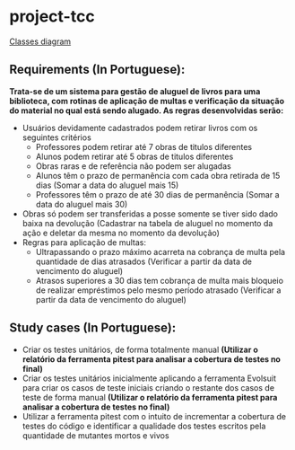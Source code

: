 # project-tcc

[Classes diagram](https://drive.google.com/file/d/1bmaxqAN8CRze6pwALM4sysU5xlj3Vjbe/view?usp=sharing)

## Requirements (In Portuguese):

**Trata-se de um sistema para gestão de aluguel de livros para uma biblioteca, com rotinas de aplicação de multas e verificação da situação do material no qual está sendo alugado. As regras desenvolvidas serão:**
- Usuários devidamente cadastrados podem retirar livros com os seguintes critérios
  - Professores podem retirar até 7 obras de titulos diferentes
  - Alunos podem retirar até 5 obras de titulos diferentes
  - Obras raras e de referência não podem ser alugadas
  - Alunos têm o prazo de permanência com cada obra retirada de 15 dias (Somar a data do aluguel mais 15)
  - Professores têm o prazo de até 30 dias de permanência (Somar a data do aluguel mais 30)
- Obras só podem ser transferidas a posse somente se tiver sido dado baixa na devolução  (Cadastrar na tabela de aluguel no momento da ação e deletar da mesma no momento da devolução)
- Regras para aplicação de multas:
  - Ultrapassando o prazo máximo acarreta na cobrança de multa pela quantidade de dias atrasados (Verificar a partir da data de vencimento do aluguel)
  - Atrasos superiores a 30 dias tem cobrança de multa mais bloqueio de realizar empréstimos pelo mesmo período atrasado (Verificar a partir da data de vencimento do aluguel)

## Study cases (In Portuguese):

- Criar os testes unitários, de forma totalmente manual **(Utilizar o relatório da ferramenta pitest para analisar a cobertura de testes no final)**
- Criar os testes unitários inicialmente aplicando a ferramenta Evolsuit para criar os casos de teste iniciais criando o restante dos casos de teste de forma manual **(Utilizar o relatório da ferramenta pitest para analisar a cobertura de testes no final)**
- Utilizar a ferramenta pitest com o intuito de incrementar a cobertura de testes do código e identificar a qualidade dos testes escritos pela quantidade de mutantes mortos e vivos